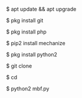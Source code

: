 
$ apt update && apt upgrade

$ pkg install git

$ pkg install php 

$ pip2 install mechanize

$ pkg install python2

$ git clone

$ cd 

$ python2 mbf.py

